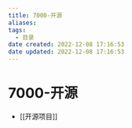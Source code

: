 ```yaml
---
title: 7000-开源
aliases:
tags:
  - 目录
date created: 2022-12-08 17:16:53
date updated: 2022-12-08 17:16:53
---
```


# 7000-开源

- [[开源项目]]
